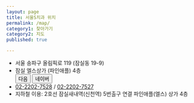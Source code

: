 ```yaml
---
layout: page
title: 서울S치과 위치
permalink: /map/
category1: 찾아가기
category2: 지도
published: true

---
```

<div class="row d-flex justify-content-center">

<div class="col-12">
  <ul class="address">
    <li>서울 송파구 올림픽로 119 (잠실동 19-9)</li>
    <li>잠실 엘스상가 (파인애플) 4층 <div class="btn-group btn-group-sm" role="group"><a href="http://kko.to/pq9Y9r00H" target="_blank"><button>다음</button></a> <a href="http://naver.me/GhtovIuK" target="_blank"><button>네이버</button></a></div></li>
    <li><i style="width: 1.5em;" class="fa fa-phone"></i><a href="tel:+82222027528">02-2202-7528</a> / <i style="width: 1.5em;" class="fa fa-fax"></i><a href="tel:+82222027527">02-2202-7527</a></li>
    <li>지하철 이용: 2호선 잠실새내역(신천역) 5번출구 연결 파인애플(엘스) 상가 4층</li>
  </ul>
</div>

<div class="col-12">

<!-- * 카카오맵 - 지도퍼가기 -->
<!-- 1. 지도 노드 -->
<div id="daumRoughmapContainer1558183712105" class="root_daum_roughmap root_daum_roughmap_landing"></div>

<!--
	2. 설치 스크립트
	* 지도 퍼가기 서비스를 2개 이상 넣을 경우, 설치 스크립트는 하나만 삽입합니다.
-->
<script charset="UTF-8" class="daum_roughmap_loader_script" src="https://ssl.daumcdn.net/dmaps/map_js_init/roughmapLoader.js"></script>

<!-- 3. 실행 스크립트 -->
<script charset="UTF-8">
	new daum.roughmap.Lander({
		"timestamp" : "1558183712105",
		"key" : "tj5c",
    "mapWidth" : "350",
    "mapHeight" : "250"
	}).render();
</script>

</div>
</div>
